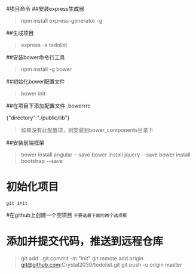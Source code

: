 #项目命令
##安装express生成器
> npm install express-generator -g

##生成项目
> express -e todolist

##安装bower命令行工具
> npm install -g bower

##初始化bower配置文件
> bower init

##在项目下添加配置文件 .bowerrrc

  {"directory":"./public/lib"}
  >如果没有此配置项，则安装到bower_components目录下


##安装前端框架

> bower install angular --save
> bower install jquery --save
> bower install bootstrap --save

# 初始化项目
```git init```

#在github上创建一个空项目
```不要选最下面的两个选项框```

# 添加并提交代码，推送到远程仓库
> git add .
> git commit -m "init"
> git remote add origin git@github.com:Crystal2030/todolist.git
> git push -u origin master

